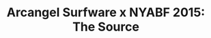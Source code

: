 ---
ee_id: '4274'
site: '1'
type: '5'
title: 'Arcangel Surfware x NYABF 2015: The Source'
url: the-source
year: '2015'
venue: Printed Matter's New York Art Book Fair / MOMA Ps1, New York
pitch: "​Arcangel Surfware pop-up. Debuted a few nu issues of The Source, and showed
  them along with a few works referenced in them. Sold over a quarter of a million
  lines of source code!"
ps:
imgs: the-source-nyabf-2015-09-install-1-database-EK.jpg,the-source-nyabf-2015-09-install-5-database-AT.jpg,the-source-nyabf-2015-09-install-4-database-EK.jpg,the-source-nyabf-2015-09-install-8-website-EK.jpg
things: "[9] [2002-002-i-shot-andy-warhol] 2002-002 I Shot Andy Warhol,[4111] [2013-117-the-source-desktop-wireform]
  2013-117 The Source Issue 1 Desktop Wireform (SRF-014),[4112] [2013-133-the-source-issue-3-i-shot-andy-warhol]
  2013 133 The Source Issue 3 I Shot Andy Warhol (SRF-016),[4113] [2013-168-the-source-issue-4-on-and-on]
  2013-168 The Source Issue 4 On and On  (SRF-017),[4114] [2013-138-the-source-pizza-party]
  2013 138 The Source Issue 2 Pizza Party (SRF-015),[4211] [2013-136-the-source-issue-5-space-invader]
  2013-136 The Source Issue 5 Space Invader  (SRF-20),[4213] [2013-137-the-source-hello-world-pen-plotter]
  2013-137 The Source Issue 6  Hello World Pen Plotter (SRF-22),[4214] [2013-140-the-source-issue-7-dooogle]
  2013-140 The Source Issue 7 Dooogle  (SRF-23),[4215] [2013-134-the-source-issue-8-six-sixty-six]
  2013-134 The Source Issue 8 Six Sixty Six  (SRF-24),[4413] [2015-173-arcangel-surfware-x-nyabf-2015-the-source]
  2015-173 Arcangel Surfware x NYABF 2015: The Source"
layout: shows
---